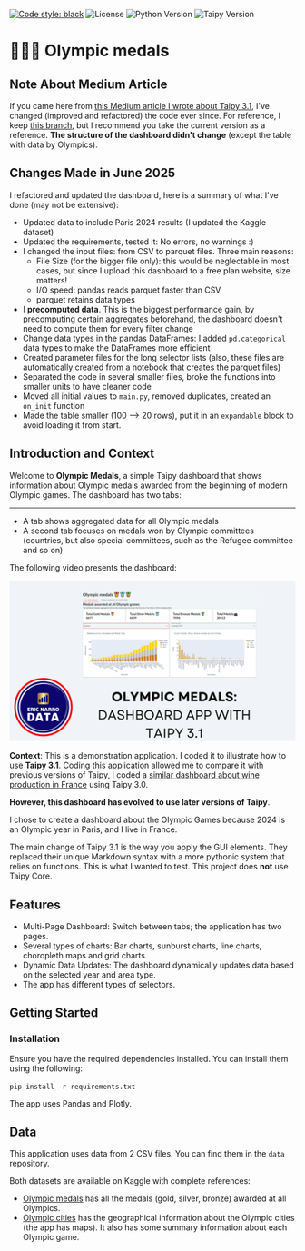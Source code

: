 [![Code style: black](https://img.shields.io/badge/code%20style-black-000000.svg)](https://github.com/psf/black)
![License](https://img.shields.io/badge/License-MIT-blue.svg)
![Python Version](https://img.shields.io/badge/Python-3.12%2B-blue.svg)
![Taipy Version](https://img.shields.io/badge/Taipy-4.1-blue.svg)

# 🥇🥈🥉 Olympic medals

## Note About Medium Article

If you came here from [this Medium article I wrote about Taipy 3.1](https://medium.com/gitconnected/discover-taipys-3-1-application-builder-5b8333f2c184), I've changed (improved and refactored) the code ever since. For reference, I keep [this branch](https://github.com/enarroied/Olympic-Medals-Taipy-App/tree/taipy_3.1), but I recommend you take the current version as a reference. **The structure of the dashboard didn't change** (except the table with data by Olympics).

## Changes Made in June 2025

I refactored and updated the dashboard, here is a summary of what I've done (may not be extensive):

* Updated data to include Paris 2024 results (I updated the Kaggle dataset)
* Updated the requirements, tested it: No errors, no warnings :)
* I changed the input files: from CSV to parquet files. Three main reasons:
  * File Size (for the bigger file only): this would be neglectable in most cases, but since I upload this dashboard to a free plan website, size matters!
  * I/O speed: pandas reads parquet faster than CSV
  * parquet retains data types
* I **precomputed data**. This is the biggest performance gain, by precomputing certain aggregates beforehand, the dashboard doesn't need to compute them for every filter change
* Change data types in the pandas DataFrames: I added `pd.categorical` data types to make the DataFrames more efficient
* Created parameter files for the long selector lists (also, these files are automatically created from a notebook that creates the parquet files)
* Separated the code in several smaller files, broke the functions into smaller units to have cleaner code
* Moved all initial values to `main.py`, removed duplicates, created an `on_init` function
* Made the table smaller (100 --> 20 rows), put it in an `expandable` block to avoid loading it from start.

## Introduction and Context

Welcome to **Olympic Medals**, a simple Taipy dashboard that shows information about Olympic medals awarded from the beginning of modern Olympic games. The dashboard has two tabs:
****
* A tab shows aggregated data for all Olympic medals
* A second tab focuses on medals won by Olympic committees (countries, but also special committees, such as the Refugee committee and so on)

The following video presents the dashboard:

[![Click to watch the video](img/YT.png)](https://www.youtube.com/watch?v=_1X7etBFTk0)

**Context**: This is a demonstration application. I coded it to illustrate how to use **Taipy 3.1**. Coding this application allowed me to compare it with previous versions of Taipy, I coded a [similar dashboard about wine production in France](https://github.com/enarroied/taipy_wine_app) using Taipy 3.0.

**However, this dashboard has evolved to use later versions of Taipy**.

I chose to create a dashboard about the Olympic Games because 2024 is an Olympic year in Paris, and I live in France.

The main change of Taipy 3.1 is the way you apply the GUI elements. They replaced their unique Markdown syntax with a more pythonic system that relies on functions. This is what I wanted to test. This project does **not** use Taipy Core.


## Features

* Multi-Page Dashboard: Switch between tabs; the application has two pages.
* Several types of charts: Bar charts, sunburst charts, line charts, choropleth maps and grid charts.
* Dynamic Data Updates: The dashboard dynamically updates data based on the selected year and area type. 
* The app has different types of selectors.

## Getting Started

### Installation

Ensure you have the required dependencies installed. You can install them using the following:

`pip install -r requirements.txt`

The app uses Pandas and Plotly.


## Data

This application uses data from 2 CSV files. You can find them in the `data` repository.

Both datasets are available on Kaggle with complete references:

* [Olympic medals](https://www.kaggle.com/datasets/ericnarro/all-olympic-medals-until-2024-before-paris-games) has all the medals (gold, silver, bronze) awarded at all Olympics.
* [Olympic cities](https://www.kaggle.com/datasets/ericnarro/olympic-cities-summary) has the geographical information about the Olympic cities (the app has maps). It also has some summary information about each Olympic game.
